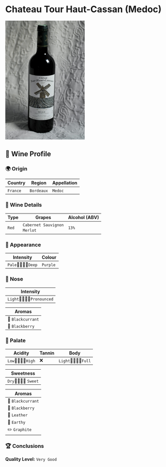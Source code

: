# Chateau Tour Haut-Cassan (Medoc)
<img src="images/Chateau-Tour-Haut-Cassan-Medoc.jpeg" alt="drawing" style="width:250px;"/>

## 🍷 Wine Profile

### 🌍 Origin

| Country       | Region        | Appellation   |
|---------------|---------------|---------------|
| `France`      | `Bordeaux`    | `Medoc`       |

### 🍇 Wine Details

| Type          | Grapes                          | Alcohol (ABV)  |
|---------------|---------------------------------|----------------|
| `Red`         | `Cabernet Sauvignon`<br>`Merlot`| `13%`          |

### 🎨 Appearance

| Intensity     | Colour                    |
|---------------|---------------------------|
| `Pale`🔹🔹💠🔸`Deep`   | `Purple`        |

### 👃 Nose

| Intensity                     |
|-------------------------------|
| `Light`🔹🔹💠🔸`Pronounced`  |

| Aromas                    |
|---------------------------|
| 🍇 `Blackcurrant`         |
| 🔵 `Blackberry`           |

### 👅 Palate

| Acidity               | Tannin      | Body                |
|-----------------------|-------------|---------------------|
| `Low`🔹🔹💠🔸`High`   | ❌         |`Light`💠🔹🔹🔹`Full`|

| Sweetness                 |
|---------------------------|
| `Dry`🔹💠🔸🔸 `Sweet`|

| Aromas                    |
|---------------------------|
| 🍇 `Blackcurrant`         |
| 🔵 `Blackberry`           |
| 🐐 `Leather`              |
| 🍂 `Earthy`               |
| ✏️ `Graphite`             |

### 🏆 Conclusions

**Quality Level:** `Very Good`
